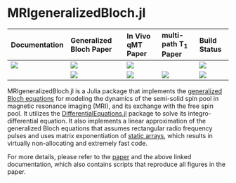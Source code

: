 # MRIgeneralizedBloch.jl


| **Documentation**         | **Generalized Bloch Paper**   | **In Vivo qMT Paper**         | **multi-path T<sub>1</sub> Paper** | **Build Status**                      |
|:------------------------- |:------------------------------|:----------------------------- |:---------------------------------- |:------------------------------------- |
| [![][docs-img]][docs-url] | [![][paper-img1]][paper-url1] | [![][paper-img2]][paper-url2] |                                    | [![][gh-actions-img]][gh-actions-url] |
|                           | [![][arXiv-img1]][arXiv-url1] | [![][arXiv-img2]][arXiv-url2] | [![][arXiv-img3]][arXiv-url3]      | [![][codecov-img]][codecov-url]       |


MRIgeneralizedBloch.jl is a Julia package that implements the [generalized Bloch equations](https://doi.org/10.1002/mrm.29071) for modeling the dynamics of the semi-solid spin pool in magnetic resonance imaging (MRI), and its exchange with the free spin pool. It utilizes the [DifferentialEquations.jl](https://diffeq.sciml.ai/stable/) package to solve its integro-differential equation. It also implements a linear approximation of the generalized Bloch equations that assumes rectangular radio frequency pulses and uses matrix exponentiation of [static arrays](https://github.com/JuliaArrays/StaticArrays.jl), which results in virtually non-allocating and extremely fast code. 

For more details, please refer to the [paper](https://doi.org/10.1002/mrm.29071) and the above linked documentation, which also contains scripts that reproduce all figures in the paper.


[docs-img]: https://img.shields.io/badge/docs-latest%20release-blue.svg
[docs-url]: https://JakobAsslaender.github.io/MRIgeneralizedBloch.jl/stable

[gh-actions-img]: https://github.com/JakobAsslaender/MRIgeneralizedBloch.jl/workflows/CI/badge.svg
[gh-actions-url]: https://github.com/JakobAsslaender/MRIgeneralizedBloch.jl/actions

[codecov-img]: https://codecov.io/gh/JakobAsslaender/MRIgeneralizedBloch.jl/branch/master/graph/badge.svg
[codecov-url]: https://codecov.io/gh/JakobAsslaender/MRIgeneralizedBloch.jl

[arXiv-img1]: https://img.shields.io/badge/arXiv-2107.11000-blue.svg
[arXiv-url1]: https://arxiv.org/pdf/2107.11000.pdf

[arXiv-img2]: https://img.shields.io/badge/arXiv-2207.08259-blue.svg
[arXiv-url2]: https://arxiv.org/pdf/2207.08259.pdf

[arXiv-img3]: https://img.shields.io/badge/arXiv-2301.08394-blue.svg
[arXiv-url3]: https://arxiv.org/pdf/2301.08394.pdf

[paper-img1]: https://img.shields.io/badge/doi-10.1002/mrm.29071-blue.svg
[paper-url1]: https://doi.org/10.1002/mrm.29071

[paper-img2]: https://img.shields.io/badge/doi-10.1002/mrm.29951-blue.svg
[paper-url2]: https://doi.org/10.1002/mrm.29951
